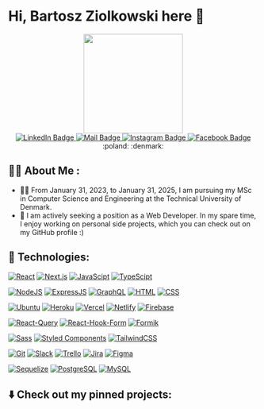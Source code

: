 # Hi, Bartosz Ziolkowski here 👋

<div id="header" align="center">
  <img src="https://thumbs.gfycat.com/EvilNextDevilfish-small.gif" width="200"/>
  <div id="badges">
    <a href="https://www.linkedin.com/in/bart-ziolkowski">
      <img src="https://img.shields.io/badge/LinkedIn-0077B5?style=for-the-badge&logo=linkedin&logoColor=white" alt="LinkedIn Badge"/>
    </a>
    <a href="mailto:bart_ziolkowski@icloud.com">
      <img src="https://img.shields.io/badge/Gmail-D14836?style=for-the-badge&logo=gmail&logoColor=white" alt="Mail Badge"/>
    </a>
    <a href="https://www.instagram.com/bart_ziolkowski/">
      <img src="https://img.shields.io/badge/Instagram-E4405F?style=for-the-badge&logo=instagram&logoColor=white" alt="Instagram Badge"/>
    </a>
    <a href="https://www.facebook.com/barteqqqq/">
      <img src="https://img.shields.io/badge/Facebook-1877F2?style=for-the-badge&logo=facebook&logoColor=white" alt="Facebook Badge"/>
    </a>
  </div>
  :poland: :denmark:
</div>

## :man_technologist:  About Me :

- :scientist:  From January 31, 2023, to January 31, 2025, I am pursuing my MSc in Computer Science and Engineering at the Technical University of Denmark.
- :telescope:  I am actively seeking a position as a Web Developer. In my spare time, I enjoy working on personal side projects, which you can check out on my GitHub profile :)

## :wrench: Technologies:

[![React](https://img.shields.io/badge/-React-0abde3?style=flat-square&logo=react&logoColor=white)]()
[![Next.js](https://img.shields.io/badge/-Next.js-black?style=flat-square&logo=Next.js)]()
[![JavaScipt](	https://img.shields.io/badge/JavaScript-323330?style=flat-square&logo=javascript&logoColor=F7DF1E)]()
[![TypeScipt](https://img.shields.io/badge/-TypeScript-1572B6?style=flat-square&logo=typescript&logoColor=white)]()

[![NodeJS](https://img.shields.io/badge/-NodeJS-43853d?style=flat-square&logo=node.js&logoColor=white)]()
[![ExpressJS](https://img.shields.io/badge/Express.js-404D59?style=flat-square)]()
[![GraphQL](https://img.shields.io/badge/-GraphQL-E10098?style=flat-square&logo=graphql)]()
[![HTML](https://img.shields.io/badge/HTML5-E34F26?style=flat-square&logo=html5&logoColor=white)]()
[![CSS](https://img.shields.io/badge/CSS3-1572B6?style=flat-square&logo=css3&logoColor=white)]()

[![Ubuntu](https://img.shields.io/badge/Ubuntu-E95420?style=flat-square&logo=ubuntu&logoColor=white)]()
[![Heroku](https://img.shields.io/badge/Heroku-430098?style=flat-square&logo=heroku&logoColor=white)]()
[![Vercel](https://img.shields.io/badge/Vercel-000000?style=flat-square&logo=vercel&logoColor=white)]()
[![Netlify](https://img.shields.io/badge/Netlify-00C7B7?style=flat-square&logo=netlify&logoColor=white)]()
[![Firebase](https://img.shields.io/badge/Firebase-yellow.svg)]()

[![React-Query](https://img.shields.io/badge/-React%20Query-ff9f43?style=flat-square&logo=reactquery&logoColor=white)]()
[![React-Hook-Form](https://img.shields.io/badge/-React%20Hook%20Form-05c46b?style=flat-square&logo=react&logoColor=white)]()
[![Formik](https://img.shields.io/badge/-Formik-3c40c6?style=flat-square&logo=react&logoColor=white)]()

[![Sass](https://img.shields.io/badge/-Sass-pink?style=flat-square&logo=Sass)]()
[![Styled Components](https://img.shields.io/badge/-StyledComponents-orange?style=flat-square&logo=Styled-Components&logoColor=white)]()
[![TailwindCSS](https://img.shields.io/badge/-TailwindCSS-FD7272?style=flat-square&logo=Tailwind-CSS&logoColor=white)]()

[![Git](https://img.shields.io/badge/-Git-black?style=flat-square&logo=git)]()
[![Slack](https://img.shields.io/badge/Slack-4A154B?style=flat-square&logo=slack&logoColor=white)]()
[![Trello](https://img.shields.io/badge/Trello-0052CC?style=flat-square&logo=trello&logoColor=white)]()
[![Jira](https://img.shields.io/badge/Jira-0052CC?style=flat-square&logo=Jira&logoColor=white)]()
[![Figma](https://img.shields.io/badge/Figma-F24E1E?style=flat-square&logo=figma&logoColor=white)]()

[![Sequelize](https://img.shields.io/badge/Sequelize-52B0E7?style=flat-square&logo=Sequelize&logoColor=white)]()
[![PostgreSQL](https://img.shields.io/badge/PostgreSQL-316192?style=flat-square&logo=postgresql&logoColor=white)]()
[![MySQL](https://img.shields.io/badge/MySQL-00000F?style=flat-square&logo=mysql&logoColor=white)]()

## :arrow_down: Check out my pinned projects:
